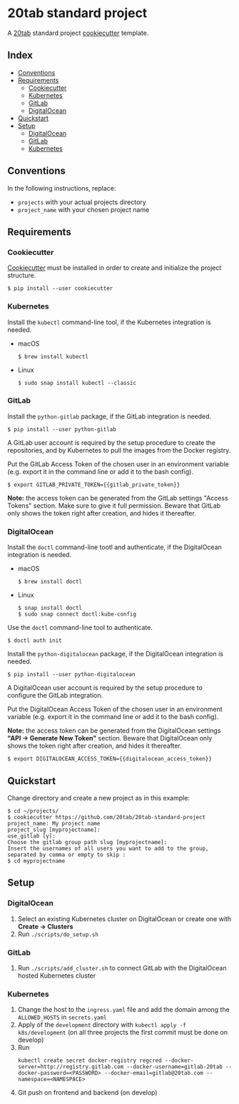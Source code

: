 # 20tab standard project <!-- omit in toc -->

A [20tab](https://www.20tab.com/) standard project [cookiecutter](https://github.com/cookiecutter/cookiecutter) template.

## Index <!-- omit in toc -->

- [Conventions](#conventions)
- [Requirements](#requirements)
  - [Cookiecutter](#cookiecutter)
  - [Kubernetes](#kubernetes)
  - [GitLab](#gitlab)
  - [DigitalOcean](#digitalocean)
- [Quickstart](#quickstart)
- [Setup](#setup)
  - [DigitalOcean](#digitalocean-1)
  - [GitLab](#gitlab-1)
  - [Kubernetes](#kubernetes-1)

## Conventions

In the following instructions, replace:

- `projects` with your actual projects directory
- `project_name` with your chosen project name

## Requirements

### Cookiecutter

[Cookiecutter](https://cookiecutter.readthedocs.io) must be installed in order to create and initialize the project structure.

```shell
$ pip install --user cookiecutter
```

### Kubernetes

Install the `kubectl` command-line tool, if the Kubernetes integration is needed.

- macOS

  ```shell
  $ brew install kubectl
  ```

- Linux

  ```shell
  $ sudo snap install kubectl --classic
  ```

### GitLab

Install the `python-gitlab` package, if the GitLab integration is needed.

```shell
$ pip install --user python-gitlab
```

A GitLab user account is required by the setup procedure to create the repositories, and by Kubernetes to pull the images from the Docker registry.

Put the GitLab Access Token of the chosen user in an environment variable (e.g. export it in the command line or add it to the bash config).

```shell
$ export GITLAB_PRIVATE_TOKEN={{gitlab_private_token}}
```

**Note:** the access token can be generated from the GitLab settings "Access Tokens"
section. Make sure to give it full permission. Beware that GitLab only shows the token right after creation, and hides it thereafter.

### DigitalOcean

Install the `doctl` command-line tootl and authenticate, if the DigitalOcean integration is needed.

- macOS

  ```shell
  $ brew install doctl
  ```

- Linux

  ```shell
  $ snap install doctl
  $ sudo snap connect doctl:kube-config
  ```

Use the `doctl` command-line tool to authenticate.

```shell
$ doctl auth init
```

Install the `python-digitalocean` package, if the DigitalOcean integration is needed.

```shell
$ pip install --user python-digitalocean
```

A DigitalOcean user account is required by the setup procedure to configure the GitLab integration.

Put the DigitalOcean Access Token of the chosen user in an environment variable (e.g. export it in the command line or add it to the bash config).

**Note:** the access token can be generated from the DigitalOcean settings **"API -> Generate New Token"** section.
Beware that DigitalOcean only shows the token right after creation, and hides it thereafter.

```shell
$ export DIGITALOCEAN_ACCESS_TOKEN={{digitalocean_access_token}}
```

## Quickstart

Change directory and create a new project as in this example:

```shell
$ cd ~/projects/
$ cookiecutter https://github.com/20tab/20tab-standard-project
project_name: My project name
project_slug [myprojectname]:
use_gitlab [y]:
Choose the gitlab group path slug [myprojectname]:
Insert the usernames of all users you want to add to the group, separated by comma or empty to skip :
$ cd myprojectname
```

## Setup

### DigitalOcean

1. Select an existing Kubernetes cluster on DigitalOcean or create one with **Create -> Clusters**
2. Run `./scripts/do_setup.sh`

### GitLab

1. Run `./scripts/add_cluster.sh` to connect GitLab with the DigitalOcean hosted Kubernetes cluster

### Kubernetes

1. Change the host to the `ingress.yaml` file and add the domain among the `ALLOWED_HOSTS` in `secrets.yaml`
2. Apply of the `development` directory with `kubectl apply -f k8s/development` (on all three projects the first commit must be done on develop)
3. Run
    ```
    kubectl create secret docker-registry regcred --docker-server=http://registry.gitlab.com --docker-username=gitlab-20tab --docker-password=<PASSWORD> --docker-email=gitlab@20tab.com --namespace=<NAMESPACE>
    ```
4. Git push on frontend and backend (on develop)

